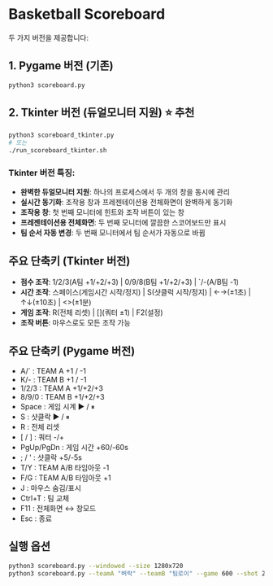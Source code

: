 # Basketball Scoreboard

두 가지 버전을 제공합니다:

## 1. Pygame 버전 (기존)
```bash
python3 scoreboard.py
```

## 2. Tkinter 버전 (듀얼모니터 지원) ⭐ **추천**
```bash
python3 scoreboard_tkinter.py
# 또는
./run_scoreboard_tkinter.sh
```

### Tkinter 버전 특징:
- **완벽한 듀얼모니터 지원**: 하나의 프로세스에서 두 개의 창을 동시에 관리
- **실시간 동기화**: 조작용 창과 프레젠테이션용 전체화면이 완벽하게 동기화
- **조작용 창**: 첫 번째 모니터에 힌트와 조작 버튼이 있는 창
- **프레젠테이션용 전체화면**: 두 번째 모니터에 깔끔한 스코어보드만 표시
- **팀 순서 자동 변경**: 두 번째 모니터에서 팀 순서가 자동으로 바뀜

## 주요 단축키 (Tkinter 버전)
- **점수 조작**: 1/2/3(A팀 +1/+2/+3) | 0/9/8(B팀 +1/+2/+3) | `/-(A/B팀 -1)
- **시간 조작**: 스페이스(게임시간 시작/정지) | S(샷클럭 시작/정지) | ←→(±1초) | ↑↓(±10초) | <>(±1분)
- **게임 조작**: R(전체 리셋) | [](쿼터 ±1) | F2(설정)
- **조작 버튼**: 마우스로도 모든 조작 가능

## 주요 단축키 (Pygame 버전)
- A/` : TEAM A +1 / -1
- K/- : TEAM B +1 / -1
- 1/2/3 : TEAM A +1/+2/+3
- 8/9/0 : TEAM B +1/+2/+3
- Space : 게임 시계 ▶ / ⏸
- S : 샷클락 ▶ / ⏸
- R : 전체 리셋
- [ / ] : 쿼터 -/+
- PgUp/PgDn : 게임 시간 +60/-60s
- ; / ' : 샷클락 +5/-5s
- T/Y : TEAM A/B 타임아웃 -1
- F/G : TEAM A/B 타임아웃 +1
- J : 마우스 숨김/표시
- Ctrl+T : 팀 교체
- F11 : 전체화면 ↔ 창모드
- Esc : 종료

## 실행 옵션
```bash
python3 scoreboard.py --windowed --size 1280x720
python3 scoreboard.py --teamA "벼락" --teamB "팀로이" --game 600 --shot 24 --periods 4
```

